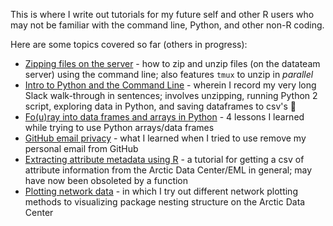This is where I write out tutorials for my future self and other R users who may not be familiar with the command line, Python, and other non-R coding.

Here are some topics covered so far (others in progress):

- [Zipping files on the server](https://isteves.github.io/tutorials/zipping-large-files) - how to zip and unzip files (on the datateam server) using the command line; also features `tmux` to unzip in _parallel_
- [Intro to Python and the Command Line](https://isteves.github.io/tutorials/command_line_python) - wherein I record my very long Slack walk-through in sentences; involves unzipping, running Python 2 script, exploring data in Python, and saving dataframes to csv's :panda_face:
- [Fo(u)ray into data frames and arrays in Python](https://isteves.github.io/tutorials/python_arrays_dataframes) - 4 lessons I learned while trying to use Python arrays/data frames
- [GitHub email privacy](https://isteves.github.io/tutorials/github_email_privacy) - what I learned when I tried to use remove my personal email from GitHub
- [Extracting attribute metadata using R](https://isteves.github.io/tutorials/attributes_eml_to_csv) - a tutorial for getting a csv of attribute information from the Arctic Data Center/EML in general; may have now been obsoleted by a function
- [Plotting network data](https://isteves.github.io/tutorials/plot_networks.html) - in which I try out different network plotting methods to visualizing package nesting structure on the Arctic Data Center

